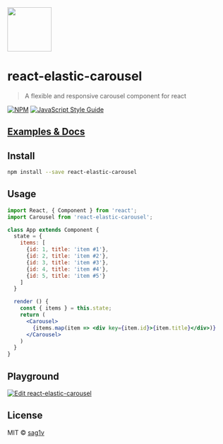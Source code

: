 
 <img src="https://image.ibb.co/bQVjfU/carousel_logo.png" width="100px"/>

# react-elastic-carousel

> A flexible and responsive carousel component for react 

[![NPM](https://img.shields.io/npm/v/react-elastic-carousel.svg)](https://www.npmjs.com/package/react-elastic-carousel) [![JavaScript Style Guide](https://img.shields.io/badge/code_style-standard-brightgreen.svg)](https://standardjs.com)


## [Examples & Docs](https://sag1v.github.io/react-elastic-carousel/)

## Install

```bash
npm install --save react-elastic-carousel
```

## Usage

```jsx
import React, { Component } from 'react';
import Carousel from 'react-elastic-carousel';

class App extends Component {
  state = {
    items: [
      {id: 1, title: 'item #1'},
      {id: 2, title: 'item #2'},
      {id: 3, title: 'item #3'},
      {id: 4, title: 'item #4'},
      {id: 5, title: 'item #5'}
    ]
  }

  render () {
    const { items } = this.state;
    return (
      <Carousel>
        {items.map(item => <div key={item.id}>{item.title}</div>)}
      </Carousel>
    )
  }
}
```

## Playground
[![Edit react-elastic-carousel](https://codesandbox.io/static/img/play-codesandbox.svg)](https://codesandbox.io/s/21o46mkwnr)

## License

MIT © [sag1v](https://github.com/sag1v)

